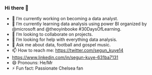 ### Hi there 👋



- 🔭 I’m currently working on becoming a data analyst.
- 🌱 I’m currently learning data analysis using power BI organized by @microsoft and @theoyinbooke #30DaysOfLearning.
- 👯 I’m looking to collaborate on projects.
- 🤔 I’m looking for help with everything data analysis.
- 💬 Ask me about data, football and gospel music.
- 📫 How to reach me: https://twitter.com/segun_kuye14 
- https://www.linkedin.com/in/segun-kuye-631ba7131
- 😄 Pronouns: He/Mr
- ⚡ Fun fact: Passionate Chelsea fan

